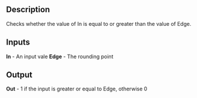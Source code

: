 ## Description
Checks whether the value of In is equal to or greater than the value of Edge.

## Inputs
**In** - An input vale
**Edge** - The rounding point


## Output
**Out** - 1 if the input is greater or equal to Edge, otherwise 0
